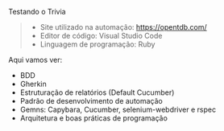 Testando o Trivia

> * Site utilizado na automação: https://opentdb.com/
> * Editor de código: Visual Studio Code
> * Linguagem de programação: Ruby

Aqui vamos ver:

* BDD
* Gherkin
* Estruturação de relatórios (Default Cucumber)
* Padrão de desenvolvimento de automação
* Gemns: Capybara, Cucumber, selenium-webdriver e rspec
* Arquitetura e boas práticas de programação
